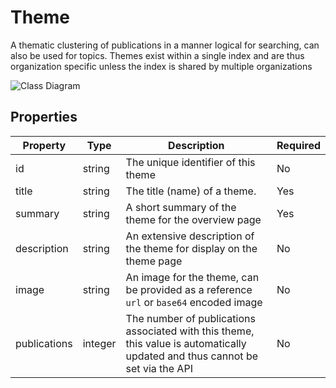 # Theme

A thematic clustering of publications in a manner logical for searching, can also be used for topics. Themes exist within a single index and are thus organization specific unless the index is shared by multiple organizations

![Class Diagram](https://github.com/CommonGateway/OpenIndex/blob/main/docs/schema/Theme.svg)

## Properties

| Property | Type | Description | Required |
|----------|------|-------------|----------|
| id | string | The unique identifier of this theme | No |
| title | string | The title (name) of a theme. | Yes |
| summary | string | A short summary of the theme for the overview page | Yes |
| description | string | An extensive description of the theme for display on the theme page | No |
| image | string | An image for the theme, can be provided as a reference `url` or `base64` encoded image | No |
| publications | integer | The number of publications associated with this theme, this value is automatically updated and thus cannot be set via the API | No |
